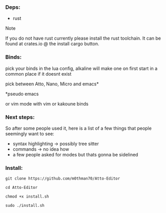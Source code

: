 ### Deps:

  - rust 
    
> [!NOTE]  
> If you do not have rust currently please install the rust toolchain. It can be found at crates.io @ the install cargo button.

### Binds:

pick your binds in the lua config, alkaline will make one on first start in a common place if it doesnt exist

pick between Atto, Nano, Micro and emacs*

*pseudo emacs

or vim mode with vim or kakoune binds

### Next steps:

So after some people used it, here is a list of a few things that people seemingly want to see:

- syntax highlighting -> possibly tree sitter
- commands -> no idea how
- a few people asked for modes but thats gonna be sidelined

### Install:

`git clone https://github.com/m0thman70/Atto-Editor`

`cd Atto-Editor`

`chmod +x install.sh`

`sudo ./install.sh`
